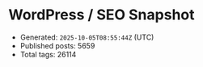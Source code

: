 # WordPress / SEO Snapshot

- Generated: `2025-10-05T08:55:44Z` (UTC)
- Published posts: 5659
- Total tags: 26114
